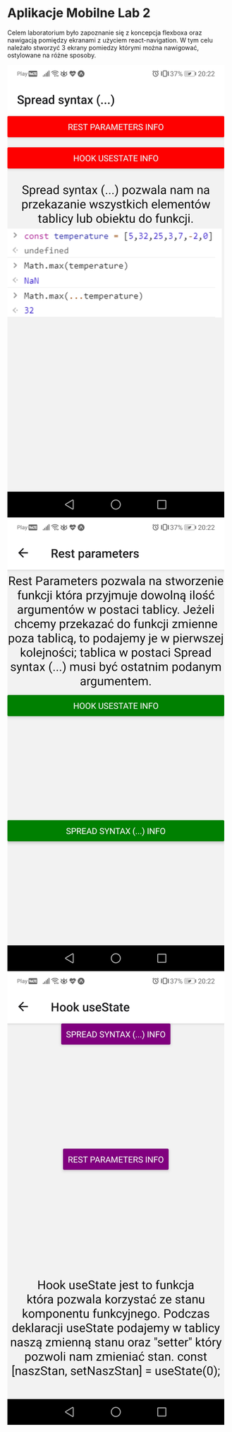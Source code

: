 # Aplikacje Mobilne Lab 2

Celem laboratorium było zapoznanie się z koncepcja flexboxa oraz nawigacją pomiędzy ekranami z użyciem react-navigation. W tym celu należało stworzyć 3 ekrany pomiedzy którymi można nawigować, ostylowane na różne sposoby.

![.](screenshots/screenSpreadSyntax.jpg)
![.](screenshots/screenRestParameters.jpg)
![.](screenshots/screenUseState.jpg)